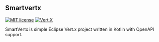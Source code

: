 ## Smartvertx

[![MIT license](http://img.shields.io/badge/license-MIT-brightgreen.svg)](http://opensource.org/licenses/MIT)
[![Vert.X](https://img.shields.io/badge/vert.x-3.9.4-purple.svg)](https://vertx.io)

SmartVertx is simple Eclipse Vert.x project written in Kotlin with OpenAPI support.






